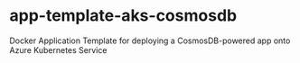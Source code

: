 # app-template-aks-cosmosdb
Docker Application Template for deploying a CosmosDB-powered app onto Azure Kubernetes Service
